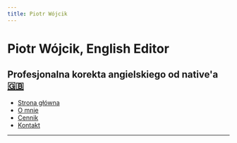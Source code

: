 ```yaml
---
title: Piotr Wójcik
---
```

<link rel="stylesheet" href="style.css">

# Piotr Wójcik, English Editor
## Profesjonalna korekta angielskiego od native'a [🇬🇧](index_en.html "Please click here for English")

- [Strona główna](index.md)
- [O mnie](omnie.md)
- [Cennik](cennik.md)
- [Kontakt](kontakt.md)

---
